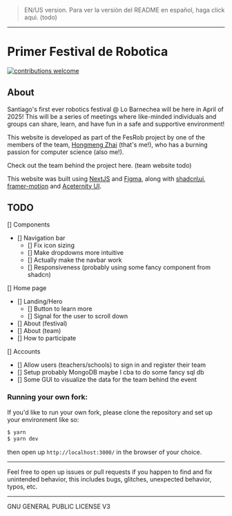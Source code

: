 > EN/US version. Para ver la versiòn del README en español, haga click aquì. (todo)

---

# Primer Festival de Robotica

[![contributions welcome](https://img.shields.io/badge/contributions-welcome-brightgreen.svg?style=flat)](https://github.com/Zhai90/festival-robotica/issues)

## About

Santiago's first ever robotics festival @ Lo Barnechea will be here in April of 2025! This will be a series of meetings where like-minded individuals and groups can share, learn, and have fun in a safe and supportive environment!

This website is developed as part of the FesRob project by one of the members of the team, [Hongmeng Zhai](https://github.com/Zhai90/) (that's me!), who has a burning passion for computer science (also me!).

Check out the team behind the project here. (team website todo)

This website was built using [NextJS](https://nextjs.org) and [Figma](https://figma.com), along with [shadcn\ui](https://ui.shadcn.com), [framer-motion](https://www.framer.com/motion/) and [Aceternity UI](https://ui.aceternity.com/).

## TODO
[] Components
- [] Navigation bar
  - [] Fix icon sizing
  - [] Make dropdowns more intuitive
  - [] Actually make the navbar work
  - [] Responsiveness (probably using some fancy component from shadcn)

[] Home page
- [] Landing/Hero
  - [] Button to learn more
  - [] Signal for the user to scroll down
- [] About (festival)
- [] About (team)
- [] How to participate

[] Accounts
- [] Allow users (teachers/schools) to sign in and register their team
- [] Setup probably MongoDB maybe I cba to do some fancy sql db
- [] Some GUI to visualize the data for the team behind the event

### Running your own fork:

If you'd like to run your own fork, please clone the repository and set up your environment like so: 

```sh
$ yarn
$ yarn dev
```

then open up `http://localhost:3000/` in the browser of your choice.

---

Feel free to open up issues or pull requests if you happen to find and fix unintended behavior, this includes bugs, glitches, unexpected behavior, typos, etc.

---

GNU GENERAL PUBLIC LICENSE V3
